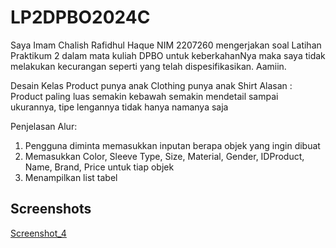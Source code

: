 
# LP2DPBO2024C

Saya Imam Chalish Rafidhul Haque NIM 2207260 mengerjakan soal Latihan Praktikum 2 dalam mata kuliah DPBO untuk keberkahanNya maka saya tidak melakukan kecurangan seperti yang telah dispesifikasikan. Aamiin.

Desain Kelas Product punya anak Clothing punya anak Shirt
Alasan : Product paling luas semakin kebawah semakin mendetail sampai ukurannya, tipe lengannya tidak hanya namanya saja

Penjelasan Alur:
1. Pengguna diminta memasukkan inputan berapa objek yang ingin dibuat
2. Memasukkan Color, Sleeve Type, Size, Material, Gender, IDProduct, Name, Brand, Price untuk tiap objek
3. Menampilkan list tabel


## Screenshots
[Screenshot_4](https://github.com/arulzkash/LP2DPBO2024C1/assets/73780374/b66bbcfb-ab76-4c61-8112-ccb779cc32d3)


